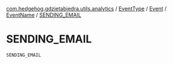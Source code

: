 [com.hedgehog.gdzietabiedra.utils.analytics](../../../index.md) / [EventType](../../index.md) / [Event](../index.md) / [EventName](index.md) / [SENDING_EMAIL](./-s-e-n-d-i-n-g_-e-m-a-i-l.md)

# SENDING_EMAIL

`SENDING_EMAIL`